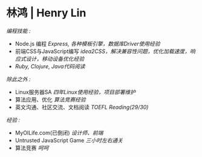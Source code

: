 林鸿 | Henry Lin
==
*编程技能 :* 
- Node.js 编程 *Express, 各种模板引擎，数据库Driver使用经验*
- 前端CSS与JavaScript编写 *idea2CSS，解决兼容性问题，优化加载速度，响应式设计，移动设备优化经验*
- *Ruby, Clojure, Java代码阅读*  

*除此之外 :*
- Linux服务器SA *四年Linux使用经验，项目部署维护*
- 算法应用、优化 *算法竞赛经验*
- 英文沟通、社区交流、文档阅读 *TOEFL Reading(29/30)*  

*经验 :*
- MyOILife.com(已倒闭) *设计师、前端*
- Untrusted JavaScript Game *三小时左右通关*
- 算法竞赛 *呵呵*
